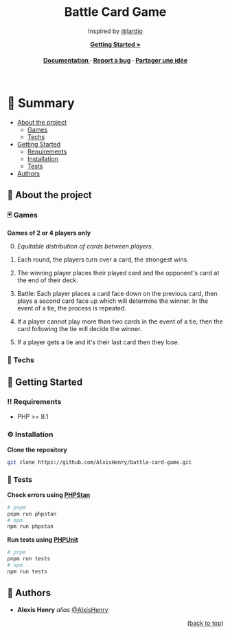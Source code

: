 <a name="readme-top"></a>

<div align="center">


  <h1>Battle Card Game</h1>
  
  <p>
	Inspired by <a href="https://github.com/lardio">@lardio</a>  </p>

<a href="https://docs.alexishenry.eu"><strong>Getting Started »</strong></a>

<h4>
    <a href="https://docs.alexishenry.eu">Documentation </a>
  <span> · </span>
    <a href="https://github.com/AlxisHenry/battle-card-game /issues">Report a bug</a>
  <span> · </span>
    <a href="https://github.com/AlxisHenry/battle-card-game /issues">Partager une idée</a>
  </h4>
</div>

<br />

# :notebook_with_decorative_cover: Summary

- [About the project](#star2-about-the-project)
  * [Games](#black_jocker-games)
  * [Techs](#space_invader-techs)
- [Getting Started](#toolbox-getting-started)
  * [Requirements](#bangbang-requirements)
  * [Installation](#gear-installation)
  * [Tests](#test_tube-tests)
- [Authors](#wave-authors)

## :star2: About the project

### :black_joker: Games

**Games of 2 or 4 players only**

0. *Equitable distribution of cards between players.*

1. Each round, the players turn over a card, the strongest wins.

2. The winning player places their played card and the opponent's card at the end of their deck.

3. Battle: Each player places a card face down on the previous card, then plays a second card face up which will determine the winner. In the event of a tie, the process is repeated.

4. If a player cannot play more than two cards in the event of a tie, then the card following the tie will decide the winner.

5. If a player gets a tie and it's their last card then they lose.

### :space_invader: Techs

## :toolbox: Getting Started

### :bangbang: Requirements

- PHP >= 8.1

### :gear: Installation

**Clone the repository**

```bash
git clone https://github.com/AlxisHenry/battle-card-game.git
```

### :test_tube: Tests

**Check errors using [PHPStan](https://phpstan.org/)**

```bash
# pnpm
pnpm run phpstan
# npm
npm run phpstan
```

**Run tests using [PHPUnit](https://phpunit.de/)**

```bash
# pnpm
pnpm run tests
# npm
npm run tests
```

## :wave: Authors

* **Alexis Henry** _alias_ [@AlxisHenry](https://github.com/AlxisHenry)


<p align="right">(<a href="#readme-top">back to top</a>)</p>
